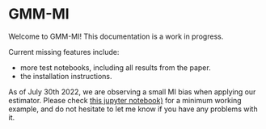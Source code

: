 # GMM-MI 
Welcome to GMM-MI! This documentation is a work in progress.

Current missing features include:
- more test notebooks, including all results from the paper.
- the installation instructions.

As of July 30th 2022, we are observing a small MI bias when applying our estimator. Please check [this jupyter notebook)](https://github.com/dpiras/MI_estimation/blob/main/GMM_MI/notebooks/bias_MI_test_D3p.ipynb) for a minimum working example, and do not hesitate to let me know if you have any problems with it.
